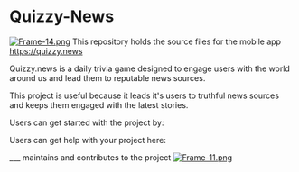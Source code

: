 # Quizzy-News
[![Frame-14.png](https://i.postimg.cc/y8VmVWHP/Frame-14.png)](https://postimg.cc/9rnRbmzR)
This repository holds the source files for the mobile app https://quizzy.news

Quizzy.news is a daily trivia game designed to engage users with the world around us and lead them to reputable news sources.

This project is useful because it leads it's users to truthful news sources and keeps them engaged with the latest stories.

Users can get started with the project by:

Users can get help with your project here:

___ maintains and contributes to the project
[![Frame-11.png](https://i.postimg.cc/2yC2ZGWq/Frame-11.png)](https://postimg.cc/k6hQrxf9)

